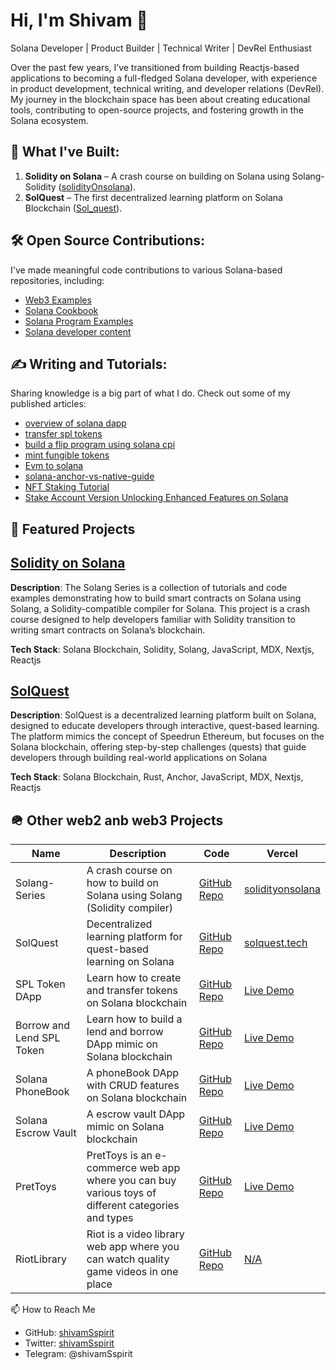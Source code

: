 # Hi, I'm Shivam 👋  

Solana Developer | Product Builder | Technical Writer | DevRel Enthusiast

Over the past few years, I’ve transitioned from building Reactjs-based applications to becoming a full-fledged Solana developer, with experience in product development, technical writing, and developer relations (DevRel). My journey in the blockchain space has been about creating educational tools, contributing to open-source projects, and fostering growth in the Solana ecosystem.  

## 🚀 What I've Built:  
1. **Solidity on Solana** – A crash course on building on Solana using Solang-Solidity ([solidityOnsolana](https://github.com/shivamSspirit/Solang-Series)).  
2. **SolQuest** – The first decentralized learning platform on Solana Blockchain ([Sol_quest](https://github.com/shivamSspirit/solana-quest)).


## 🛠️ Open Source Contributions:  
I've made meaningful code contributions to various Solana-based repositories, including:

- [Web3 Examples](https://github.com/solana-developers/web3-examples/pull/4)   
- [Solana Cookbook](https://github.com/solana-developers/web3-examples/pull/8)  
- [Solana Program Examples](https://github.com/solana-developers/solana-cookbook/pull/531)  
- [Solana developer content](https://github.com/solana-foundation/developer-content/pull/309)  

## ✍️ Writing and Tutorials:  
Sharing knowledge is a big part of what I do. Check out some of my published articles:  

- [overview of solana dapp](https://dev.to/shivamsspirit/the-solana-dapp-overview-and-walkthrough-2anh)
- [transfer spl tokens](https://dev.to/shivamsspirit/how-to-transfer-solana-tokens-with-solidity-355c)
- [build a flip program using solana cpi](https://dev.to/shivamsspirit/seamless-program-composition-calling-between-programs-via-solana-cross-program-invocation-5566)
- [mint fungible tokens](https://dev.to/shivamsspirit/minting-fungible-tokens-in-solana-using-solidity-solang-programming-languagepart-2-4lbc)
- [Evm to solana](https://dev.to/shivamsspirit/minting-fungible-tokens-in-solana-using-solidity-solang-programming-language-50i6)
- [solana-anchor-vs-native-guide](https://github.com/solana-based-quests/Solana-on-chain-programs-native-vs-anchor)  
- [NFT Staking Tutorial](https://shivamsspirit.hashnode.dev/nft-staking-tutorial)    
- [Stake Account Version Unlocking Enhanced Features on Solana](https://shivamspirit.hashnode.dev/the-all-new-stake-account-version-unlocking-enhanced-features-on-solana)  

## 🚀 Featured Projects

## [Solidity on Solana](https://solang-series-git-main-shivamsoni00s-projects.vercel.app)

**Description**: The Solang Series is a collection of tutorials and code examples demonstrating how to build smart contracts on Solana using Solang, a Solidity-compatible compiler for 
 Solana. This project is a crash course designed to help developers familiar with Solidity transition to writing smart contracts on Solana’s blockchain.

**Tech Stack**: Solana Blockchain, Solidity, Solang, JavaScript, MDX, Nextjs, Reactjs

## [SolQuest](https://solquest.tech/)

**Description**: SolQuest is a decentralized learning platform built on Solana, designed to educate developers through interactive, quest-based learning. The platform mimics the concept of Speedrun Ethereum, but focuses on the Solana blockchain, offering step-by-step challenges (quests) that guide developers through building real-world applications on Solana

**Tech Stack**: Solana Blockchain, Rust, Anchor, JavaScript, MDX, Nextjs, Reactjs

## 🪖 Other web2 anb web3 Projects  

| Name                   | Description                                                                  | Code                                                                   | Vercel                                                        |
|------------------------|------------------------------------------------------------------------------|------------------------------------------------------------------------|---------------------------------------------------------------|
| Solang-Series           | A crash course on how to build on Solana using Solang (Solidity compiler)     | [GitHub Repo](https://github.com/shivamSspirit/Solang-Series)           | [solidityonsolana](https://solang-series-git-main-shivamsoni00s-projects.vercel.app)                                                              |
| SolQuest                | Decentralized learning platform for quest-based learning on Solana            | [GitHub Repo](https://github.com/shivamSspirit/solana-quest)            | [solquest.tech](https://solquest.tech/)                       |
| SPL Token DApp          | Learn how to create and transfer tokens on Solana blockchain                  | [GitHub Repo](https://github.com/solana-based-quests/S-Sol-tokens)      | [Live Demo](https://solana-tokens-frontend.vercel.app/)        |
| Borrow and Lend SPL Token | Learn how to build a lend and borrow DApp mimic on Solana blockchain         | [GitHub Repo](https://github.com/solana-based-quests/lendborrowdapp)    | [Live Demo](https://lendborrowdapp.vercel.app/borrowlend)      |
| Solana PhoneBook        | A phoneBook DApp with CRUD features on Solana blockchain                      | [GitHub Repo](https://github.com/solana-based-quests/solana-phonebook)  | [Live Demo](https://solana-phonebook.vercel.app/phonebook)     |
| Solana Escrow Vault     | A escrow vault DApp mimic on Solana blockchain                               | [GitHub Repo](https://github.com/solana-based-quests/escrow-vault)      | [Live Demo](https://escrow-vault.vercel.app/escrow)            |
| PretToys                | PretToys is an e-commerce web app where you can buy various toys of different categories and types | [GitHub Repo](https://github.com/shivamSspirit/pretToys)                | [Live Demo](https://pret-toys.vercel.app/)                     |
| RiotLibrary             | Riot is a video library web app where you can watch quality game videos in one place | [GitHub Repo](https://github.com/shivamSspirit/RiotLibrary)             | [N/A](#)                                                      |


📫 How to Reach Me  

- GitHub:  [shivamSspirit](https://github.com/shivamSspirit/)
- Twitter: [shivamSspirit](https://x.com/ShivamSspirit)
- Telegram: @shivamSspirit



